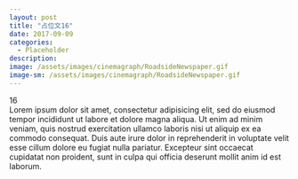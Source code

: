 ```yaml
---
layout: post
title: "占位文16"
date: 2017-09-09
categories:
  - Placeholder
description:
image: /assets/images/cinemagraph/RoadsideNewspaper.gif
image-sm: /assets/images/cinemagraph/RoadsideNewspaper.gif
---
```

16  
Lorem ipsum dolor sit amet, consectetur adipisicing elit, sed do eiusmod tempor incididunt ut labore et dolore magna aliqua. Ut enim ad minim veniam, quis nostrud exercitation ullamco laboris nisi ut aliquip ex ea commodo consequat. Duis aute irure dolor in reprehenderit in voluptate velit esse cillum dolore eu fugiat nulla pariatur. Excepteur sint occaecat cupidatat non proident, sunt in culpa qui officia deserunt mollit anim id est laborum.
